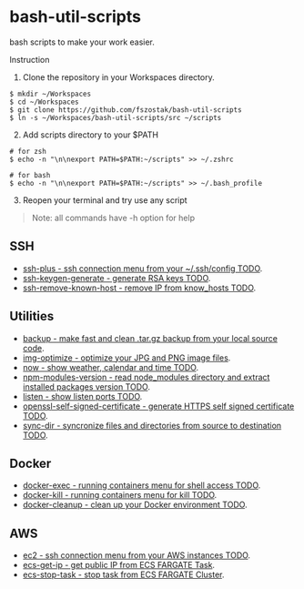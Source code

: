 # bash-util-scripts

bash scripts to make your work easier.

Instruction

1) Clone the repository in your Workspaces directory.

```
$ mkdir ~/Workspaces
$ cd ~/Workspaces
$ git clone https://github.com/fszostak/bash-util-scripts
$ ln -s ~/Workspaces/bash-util-scripts/src ~/scripts
```

2) Add scripts directory to your $PATH

```
# for zsh
$ echo -n "\n\nexport PATH=$PATH:~/scripts" >> ~/.zshrc

# for bash
$ echo -n "\n\nexport PATH=$PATH:~/scripts" >> ~/.bash_profile
```

3) Reopen your terminal and try use any script

> Note: all commands have -h option for help


## SSH
- [ssh-plus - ssh connection menu from your ~/.ssh/config TODO](https://github.com/fszostak/bash-util-scripts/blob/master/docs/ssh.md).
- [ssh-keygen-generate - generate RSA keys TODO](https://github.com/fszostak/bash-util-scripts/blob/master/docs/ssh.md).
- [ssh-remove-known-host - remove IP from know_hosts TODO](https://github.com/fszostak/bash-util-scripts/blob/master/docs/ssh.md).

## Utilities
- [backup - make fast and clean .tar.gz backup from your local source code](https://github.com/fszostak/bash-util-scripts/blob/master/docs/backup.md).
- [img-optimize - optimize your JPG and PNG image files](https://github.com/fszostak/bash-util-scripts/blob/master/docs/optimize.md).
- [now - show weather, calendar and time TODO](https://github.com/fszostak/bash-util-scripts/blob/master/docs/now.md).
- [npm-modules-version - read node_modules directory and extract installed packages version TODO](https://github.com/fszostak/bash-util-scripts/blob/master/docs/npm-modules-version.md).
- [listen - show listen ports TODO](https://github.com/fszostak/bash-util-scripts/blob/master/docs/listen.md).
- [openssl-self-signed-certificate - generate HTTPS self signed certificate TODO](https://github.com/fszostak/bash-util-scripts/blob/master/docs/openssl-self-signed-certificate.md).
- [sync-dir - syncronize files and directories from source to destination TODO](https://github.com/fszostak/bash-util-scripts/blob/master/docs/sync-dir.md).

## Docker
- [docker-exec - running containers menu for shell access TODO](https://github.com/fszostak/bash-util-scripts/blob/master/docs/docker.md).
- [docker-kill - running containers menu for kill TODO](https://github.com/fszostak/bash-util-scripts/blob/master/docs/docker.md).
- [docker-cleanup - clean up your Docker environment TODO](https://github.com/fszostak/bash-util-scripts/blob/master/docs/docker.md).

## AWS
- [ec2 - ssh connection menu from your AWS instances TODO](https://github.com/fszostak/bash-util-scripts/blob/master/docs/ec2.md).
- [ecs-get-ip - get public IP from ECS FARGATE Task](https://github.com/fszostak/bash-util-scripts/blob/master/docs/ecs-get-ip.md).
- [ecs-stop-task - stop task from ECS FARGATE Cluster](https://github.com/fszostak/bash-util-scripts/blob/master/docs/ecs-stop-task.md).

